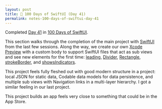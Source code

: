 ```yaml
---
layout: post
title: 📔 100 Days of SwiftUI (Day 41)
permalink: notes-100-days-of-swiftui-day-41
---
```


Completed [Day 41](https://www.hackingwithswift.com/100/swiftui/41) in [100 Days of SwiftUI](https://www.hackingwithswift.com/100/swiftui).

This section walks through the completion of the main project with [SwiftUI](https://developer.apple.com/documentation/swiftui) from the last few sessions. Along the way, we create our own [Xcode Preview](https://developer.apple.com/documentation/swiftui/previews-in-xcode) with a custom body to support SwiftUI files that act as sub views and see new elements for the first time: [leading](https://developer.apple.com/documentation/swiftui/horizontalalignment/leading), [Divider](https://developer.apple.com/documentation/swiftui/divider), [Rectangle](https://developer.apple.com/documentation/swiftui/rectangle), [strokeBorder](https://developer.apple.com/documentation/swiftui/insettableshape/strokeborder(_:linewidth:antialiased:)-5qhjc), and [showsIndicators](https://developer.apple.com/documentation/swiftui/scrollview/init(_:showsindicators:content:)).

This project feels fully fleshed out with good modern structure in a project: local JSON for static data, Codable data models for data persistence, and multiple sub views with Navigation links in a multi-layer hierarchy. I got a similar feeling in our last project.

This project builds an app feels very close to something that could be in the App Store.

